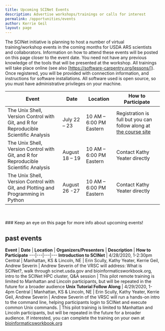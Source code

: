 ```yaml
---
title: Upcoming SCINet Events 
description: Advertise workshops/trainings or calls for interest
permalink: /opportunities/events
author: Kerrie Geil
layout: page
---
```


The SCINet initiative is planning to host a number of virtual training/workshop events in the coming months for USDA ARS scientists and collaborators. Information on how to attend these events will be posted on this page closer to the event date. You need not have any previous knowledge of the tools that will be presented at the workshop. All trainings will take place online (see also [https://software-carpentry.org/lessons/]). Once registered, you will be provided with connection information, and instructions for software installations. All software used is open source, so you must have administrative privileges on your machine.

**Event** | **Date** | **Location** | **How to Participate**
---|---|---|---|
The Unix Shell, Version Control with Git, and R for Reproducible Scientific Analysis | July 22 – 23 | 10 AM – 6:00 PM Eastern | Registration is full but you can follow along at [the course site](https://nairps.github.io/2020-07-22-usda-online/)
The Unix Shell, Version Control with Git, and R for Reproducible Scientific Analysis | August 18 – 19| 10 AM – 6:00 PM Eastern | Contact Kathy Yeater directly
The Unix Shell, Version Control with Git, and Plotting and Programming in Python | August 26 -27| 10 AM – 6:00 PM Eastern | Contact Kathy Yeater directly

<br>
<br>
### Keep an eye on this page for more info about upcoming events!


## past events

**Event** | **Date** | **Location** | **Organizers/Presenters** | **Description**  | **How to Participate**
---|---|---|---
**Introduction to SCINet** | 4/28/2020, 1-2:30pm Central | Manhattan, KS & Lincoln, NE | Erin Scully, Kathy Yeater, Kerrie Geil, Andrew Severin | Andrew Severin of the VRSC will address: What is SCINet?, walk through scinet.usda.gov and bioinformaticsworkbook.org, intro to the SCINet HPC cluster, Q&A session | This pilot remote training is limited to Manhattan and Lincoln participants, but will be repeated in the future for a broader audience
**Unix Tutorial Follow Along** | 4/29/2020, 1-4pm Central | Manhattan, KS & Lincoln, NE | Erin Scully, Kathy Yeater, Kerrie Geil, Andrew Severin | Andrew Severin of the VRSC will run a hands-on intro to the command line, helping participants login to SCINet and execute common Unix commands. | This pilot training is limited to Manhattan and Lincoln participants, but will be repeated in the future for a broader audience. If interested, you can complete the training on your own at [bioinformaticsworkbook.org](https://bioinformaticsworkbook.org/Appendix/Unix/unix-basics-1.html)

 
